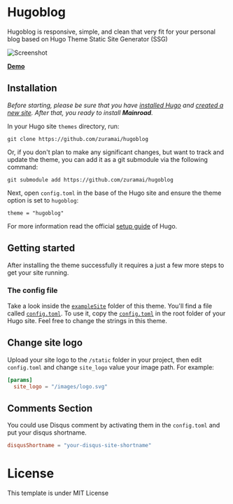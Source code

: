 # Hugoblog
Hugoblog is responsive, simple, and clean that very fit for your personal blog based on Hugo Theme Static Site Generator (SSG)

![Screenshot](https://github.com/zuramai/hugoblog/blob/main/images/tn.png?raw=true)

**[Demo ](https://blog.ahmadsaugi.com/)** 

## Installation

*Before starting, please be sure that you have
[installed Hugo](https://gohugo.io/getting-started/quick-start/#step-1-install-hugo) and
[created a new site](https://gohugo.io/getting-started/quick-start/#step-2-create-a-new-site). After that, you ready to
install **Mainroad**.*

In your Hugo site `themes` directory, run:

```
git clone https://github.com/zuramai/hugoblog
```

Or, if you don't plan to make any significant changes, but want to track and update the theme, you can add it as a git
submodule via the following command:

```
git submodule add https://github.com/zuramai/hugoblog
```

Next, open `config.toml` in the base of the Hugo site and ensure the theme option is set to `hugoblog`:

```
theme = "hugoblog"
```

For more information read the official [setup guide](https://gohugo.io/themes/installing-and-using-themes/) of Hugo.



## Getting started

After installing the theme successfully it requires a just a few more steps to get your site running.


### The config file

Take a look inside the [`exampleSite`](https://github.com/zuramai/hugoblog/tree/main/exampleSite) folder of this theme. You'll find a file called [`config.toml`](https://github.com/zuramai/hugoblog/blob/master/exampleSite/config.toml). To use it, copy the [`config.toml`](https://github.com/zuramai/hugoblog/blob/master/exampleSite/config.toml) in the root folder of your Hugo site. Feel free to change the strings in this theme.

## Change site logo
Upload your site logo to the `/static` folder in your project, then edit `config.toml` and change `site_logo` value your image path. For example:
```toml
[params]
  site_logo = "/images/logo.svg"
```

## Comments Section
You could use Disqus comment by activating them in the `config.toml` and put your disqus shortname.
```toml
disqusShortname = "your-disqus-site-shortname"
```

# License
This template is under MIT License
